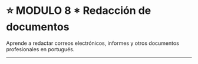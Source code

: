 # :star: MODULO 8 *   Redacción de documentos

Aprende a redactar correos electrónicos, informes y otros documentos profesionales en portugués.

---